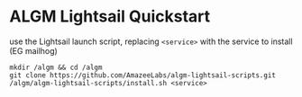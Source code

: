 # ALGM Lightsail Quickstart

use the Lightsail launch script, replacing `<service>` with the service to install (EG mailhog)

```
mkdir /algm && cd /algm
git clone https://github.com/AmazeeLabs/algm-lightsail-scripts.git
/algm/algm-lightsail-scripts/install.sh <service>
```
